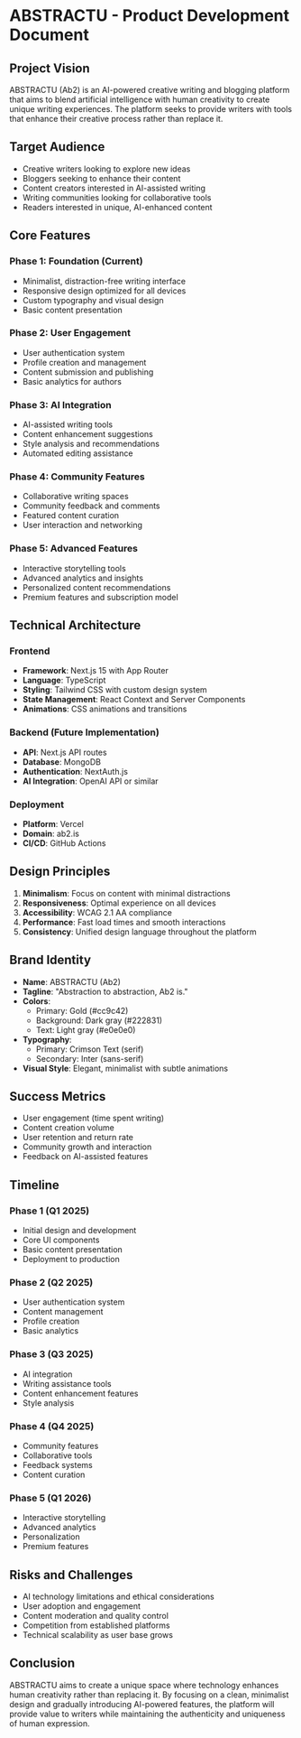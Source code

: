# ABSTRACTU - Product Development Document

## Project Vision

ABSTRACTU (Ab2) is an AI-powered creative writing and blogging platform that aims to blend artificial intelligence with human creativity to create unique writing experiences. The platform seeks to provide writers with tools that enhance their creative process rather than replace it.

## Target Audience

- Creative writers looking to explore new ideas
- Bloggers seeking to enhance their content
- Content creators interested in AI-assisted writing
- Writing communities looking for collaborative tools
- Readers interested in unique, AI-enhanced content

## Core Features

### Phase 1: Foundation (Current)
- Minimalist, distraction-free writing interface
- Responsive design optimized for all devices
- Custom typography and visual design
- Basic content presentation

### Phase 2: User Engagement
- User authentication system
- Profile creation and management
- Content submission and publishing
- Basic analytics for authors

### Phase 3: AI Integration
- AI-assisted writing tools
- Content enhancement suggestions
- Style analysis and recommendations
- Automated editing assistance

### Phase 4: Community Features
- Collaborative writing spaces
- Community feedback and comments
- Featured content curation
- User interaction and networking

### Phase 5: Advanced Features
- Interactive storytelling tools
- Advanced analytics and insights
- Personalized content recommendations
- Premium features and subscription model

## Technical Architecture

### Frontend
- **Framework**: Next.js 15 with App Router
- **Language**: TypeScript
- **Styling**: Tailwind CSS with custom design system
- **State Management**: React Context and Server Components
- **Animations**: CSS animations and transitions

### Backend (Future Implementation)
- **API**: Next.js API routes
- **Database**: MongoDB
- **Authentication**: NextAuth.js
- **AI Integration**: OpenAI API or similar

### Deployment
- **Platform**: Vercel
- **Domain**: ab2.is
- **CI/CD**: GitHub Actions

## Design Principles

1. **Minimalism**: Focus on content with minimal distractions
2. **Responsiveness**: Optimal experience on all devices
3. **Accessibility**: WCAG 2.1 AA compliance
4. **Performance**: Fast load times and smooth interactions
5. **Consistency**: Unified design language throughout the platform

## Brand Identity

- **Name**: ABSTRACTU (Ab2)
- **Tagline**: "Abstraction to abstraction, Ab2 is."
- **Colors**: 
  - Primary: Gold (#cc9c42)
  - Background: Dark gray (#222831)
  - Text: Light gray (#e0e0e0)
- **Typography**: 
  - Primary: Crimson Text (serif)
  - Secondary: Inter (sans-serif)
- **Visual Style**: Elegant, minimalist with subtle animations

## Success Metrics

- User engagement (time spent writing)
- Content creation volume
- User retention and return rate
- Community growth and interaction
- Feedback on AI-assisted features

## Timeline

### Phase 1 (Q1 2025)
- Initial design and development
- Core UI components
- Basic content presentation
- Deployment to production

### Phase 2 (Q2 2025)
- User authentication system
- Content management
- Profile creation
- Basic analytics

### Phase 3 (Q3 2025)
- AI integration
- Writing assistance tools
- Content enhancement features
- Style analysis

### Phase 4 (Q4 2025)
- Community features
- Collaborative tools
- Feedback systems
- Content curation

### Phase 5 (Q1 2026)
- Interactive storytelling
- Advanced analytics
- Personalization
- Premium features

## Risks and Challenges

- AI technology limitations and ethical considerations
- User adoption and engagement
- Content moderation and quality control
- Competition from established platforms
- Technical scalability as user base grows

## Conclusion

ABSTRACTU aims to create a unique space where technology enhances human creativity rather than replacing it. By focusing on a clean, minimalist design and gradually introducing AI-powered features, the platform will provide value to writers while maintaining the authenticity and uniqueness of human expression. 